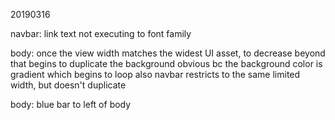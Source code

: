20190316

navbar: 
    link text not executing to font family

body:
    once the view width matches the widest UI asset, to decrease beyond that begins to duplicate the background 
        obvious bc the background color is gradient which begins to loop
    also navbar restricts to the same limited width, but doesn't duplicate

body: blue bar to left of body